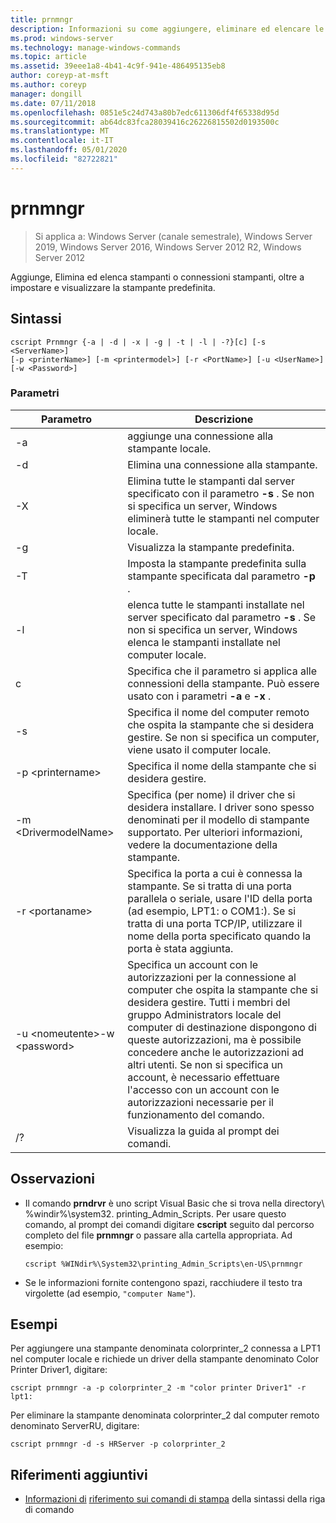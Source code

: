 ```yaml
---
title: prnmngr
description: Informazioni su come aggiungere, eliminare ed elencare le stampanti e le connessioni.
ms.prod: windows-server
ms.technology: manage-windows-commands
ms.topic: article
ms.assetid: 39eee1a8-4b41-4c9f-941e-486495135eb8
author: coreyp-at-msft
ms.author: coreyp
manager: dongill
ms.date: 07/11/2018
ms.openlocfilehash: 0851e5c24d743a80b7edc611306df4f65338d95d
ms.sourcegitcommit: ab64dc83fca28039416c26226815502d0193500c
ms.translationtype: MT
ms.contentlocale: it-IT
ms.lasthandoff: 05/01/2020
ms.locfileid: "82722821"
---
```

# <a name="prnmngr"></a>prnmngr

> Si applica a: Windows Server (canale semestrale), Windows Server 2019, Windows Server 2016, Windows Server 2012 R2, Windows Server 2012

Aggiunge, Elimina ed elenca stampanti o connessioni stampanti, oltre a impostare e visualizzare la stampante predefinita.

## <a name="syntax"></a>Sintassi
```
cscript Prnmngr {-a | -d | -x | -g | -t | -l | -?}[c] [-s <ServerName>] 
[-p <printerName>] [-m <printermodel>] [-r <PortName>] [-u <UserName>] 
[-w <Password>]
```

### <a name="parameters"></a>Parametri

|           Parametro           |                                                                                                                                                                                        Descrizione                                                                                                                                                                                        |
|-------------------------------|-------------------------------------------------------------------------------------------------------------------------------------------------------------------------------------------------------------------------------------------------------------------------------------------------------------------------------------------------------------------------------------------|
|              -a               |                                                                                                                                                                             aggiunge una connessione alla stampante locale.                                                                                                                                                                              |
|              -d               |                                                                                                                                                                               Elimina una connessione alla stampante.                                                                                                                                                                               |
|              -X               |                                                                                                               Elimina tutte le stampanti dal server specificato con il parametro **-s** . Se non si specifica un server, Windows eliminerà tutte le stampanti nel computer locale.                                                                                                               |
|              -g               |                                                                                                                                                                               Visualizza la stampante predefinita.                                                                                                                                                                               |
|              -T               |                                                                                                                                                        Imposta la stampante predefinita sulla stampante specificata dal parametro **-p** .                                                                                                                                                         |
|              -l               |                                                                                                         elenca tutte le stampanti installate nel server specificato dal parametro **-s** . Se non si specifica un server, Windows elenca le stampanti installate nel computer locale.                                                                                                         |
|               c               |                                                                                                                                      Specifica che il parametro si applica alle connessioni della stampante. Può essere usato con i parametri **-a** e **-x** .                                                                                                                                      |
|        -s<ServerName>        |                                                                                                                  Specifica il nome del computer remoto che ospita la stampante che si desidera gestire. Se non si specifica un computer, viene usato il computer locale.                                                                                                                  |
|       -p \<printername>       |                                                                                                                                                                Specifica il nome della stampante che si desidera gestire.                                                                                                                                                                 |
|     -m \<DrivermodelName>     |                                                                                                          Specifica (per nome) il driver che si desidera installare. I driver sono spesso denominati per il modello di stampante supportato. Per ulteriori informazioni, vedere la documentazione della stampante.                                                                                                           |
|        -r \<portaname>         |                                                                         Specifica la porta a cui è connessa la stampante. Se si tratta di una porta parallela o seriale, usare l'ID della porta (ad esempio, LPT1: o COM1:). Se si tratta di una porta TCP/IP, utilizzare il nome della porta specificato quando la porta è stata aggiunta.                                                                          |
| -u \<nomeutente>-w \<password> | Specifica un account con le autorizzazioni per la connessione al computer che ospita la stampante che si desidera gestire. Tutti i membri del gruppo Administrators locale del computer di destinazione dispongono di queste autorizzazioni, ma è possibile concedere anche le autorizzazioni ad altri utenti. Se non si specifica un account, è necessario effettuare l'accesso con un account con le autorizzazioni necessarie per il funzionamento del comando. |
|              /?               |                                                                                                                                                                           Visualizza la guida al prompt dei comandi.                                                                                                                                                                            |

## <a name="remarks"></a>Osservazioni
-   Il comando **prndrvr** è uno script Visual Basic che si trova nella directory\\ <language> %windir%\system32\. printing_Admin_Scripts. Per usare questo comando, al prompt dei comandi digitare **cscript** seguito dal percorso completo del file **prnmngr** o passare alla cartella appropriata. Ad esempio:
    ```
    cscript %WINdir%\System32\printing_Admin_Scripts\en-US\prnmngr
    ```
-   Se le informazioni fornite contengono spazi, racchiudere il testo tra virgolette (ad esempio, `"computer Name"`).

## <a name="examples"></a><a name="BKMK_examples"></a>Esempi
Per aggiungere una stampante denominata colorprinter_2 connessa a LPT1 nel computer locale e richiede un driver della stampante denominato Color Printer Driver1, digitare:
```
cscript prnmngr -a -p colorprinter_2 -m "color printer Driver1" -r lpt1:
```
Per eliminare la stampante denominata colorprinter_2 dal computer remoto denominato ServerRU, digitare:
```
cscript prnmngr -d -s HRServer -p colorprinter_2 
```

## <a name="additional-references"></a>Riferimenti aggiuntivi
- [Informazioni di](command-line-syntax-key.md)
[riferimento sui comandi di stampa](print-command-reference.md) della sintassi della riga di comando
